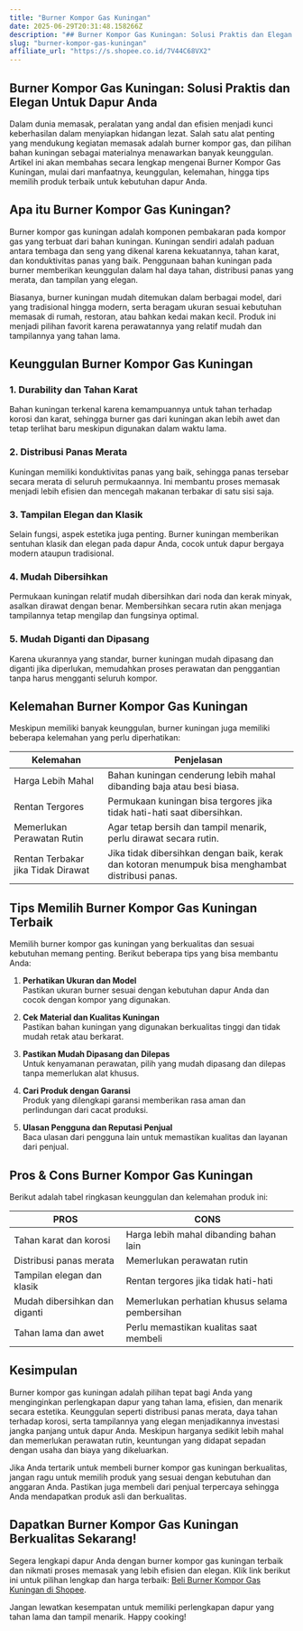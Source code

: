 ```yaml
---
title: "Burner Kompor Gas Kuningan"
date: 2025-06-29T20:31:48.158266Z
description: "## Burner Kompor Gas Kuningan: Solusi Praktis dan Elegan Untuk Dapur Anda..."
slug: "burner-kompor-gas-kuningan"
affiliate_url: "https://s.shopee.co.id/7V44C68VX2"
---
```

## Burner Kompor Gas Kuningan: Solusi Praktis dan Elegan Untuk Dapur Anda

Dalam dunia memasak, peralatan yang andal dan efisien menjadi kunci keberhasilan dalam menyiapkan hidangan lezat. Salah satu alat penting yang mendukung kegiatan memasak adalah burner kompor gas, dan pilihan bahan kuningan sebagai materialnya menawarkan banyak keunggulan. Artikel ini akan membahas secara lengkap mengenai Burner Kompor Gas Kuningan, mulai dari manfaatnya, keunggulan, kelemahan, hingga tips memilih produk terbaik untuk kebutuhan dapur Anda.

## Apa itu Burner Kompor Gas Kuningan?

Burner kompor gas kuningan adalah komponen pembakaran pada kompor gas yang terbuat dari bahan kuningan. Kuningan sendiri adalah paduan antara tembaga dan seng yang dikenal karena kekuatannya, tahan karat, dan konduktivitas panas yang baik. Penggunaan bahan kuningan pada burner memberikan keunggulan dalam hal daya tahan, distribusi panas yang merata, dan tampilan yang elegan.

Biasanya, burner kuningan mudah ditemukan dalam berbagai model, dari yang tradisional hingga modern, serta beragam ukuran sesuai kebutuhan memasak di rumah, restoran, atau bahkan kedai makan kecil. Produk ini menjadi pilihan favorit karena perawatannya yang relatif mudah dan tampilannya yang tahan lama.

## Keunggulan Burner Kompor Gas Kuningan

### 1. Durability dan Tahan Karat

Bahan kuningan terkenal karena kemampuannya untuk tahan terhadap korosi dan karat, sehingga burner gas dari kuningan akan lebih awet dan tetap terlihat baru meskipun digunakan dalam waktu lama.

### 2. Distribusi Panas Merata

Kuningan memiliki konduktivitas panas yang baik, sehingga panas tersebar secara merata di seluruh permukaannya. Ini membantu proses memasak menjadi lebih efisien dan mencegah makanan terbakar di satu sisi saja.

### 3. Tampilan Elegan dan Klasik

Selain fungsi, aspek estetika juga penting. Burner kuningan memberikan sentuhan klasik dan elegan pada dapur Anda, cocok untuk dapur bergaya modern ataupun tradisional.

### 4. Mudah Dibersihkan

Permukaan kuningan relatif mudah dibersihkan dari noda dan kerak minyak, asalkan dirawat dengan benar. Membersihkan secara rutin akan menjaga tampilannya tetap mengilap dan fungsinya optimal.

### 5. Mudah Diganti dan Dipasang

Karena ukurannya yang standar, burner kuningan mudah dipasang dan diganti jika diperlukan, memudahkan proses perawatan dan penggantian tanpa harus mengganti seluruh kompor.

## Kelemahan Burner Kompor Gas Kuningan

Meskipun memiliki banyak keunggulan, burner kuningan juga memiliki beberapa kelemahan yang perlu diperhatikan:

| Kelemahan                  | Penjelasan                                               |
|----------------------------|----------------------------------------------------------|
| Harga Lebih Mahal        | Bahan kuningan cenderung lebih mahal dibanding baja atau besi biasa. |
| Rentan Tergores           | Permukaan kuningan bisa tergores jika tidak hati-hati saat dibersihkan. |
| Memerlukan Perawatan Rutin| Agar tetap bersih dan tampil menarik, perlu dirawat secara rutin. |
| Rentan Terbakar jika Tidak Dirawat| Jika tidak dibersihkan dengan baik, kerak dan kotoran menumpuk bisa menghambat distribusi panas. |

## Tips Memilih Burner Kompor Gas Kuningan Terbaik

Memilih burner kompor gas kuningan yang berkualitas dan sesuai kebutuhan memang penting. Berikut beberapa tips yang bisa membantu Anda:

1. **Perhatikan Ukuran dan Model**  
Pastikan ukuran burner sesuai dengan kebutuhan dapur Anda dan cocok dengan kompor yang digunakan.

2. **Cek Material dan Kualitas Kuningan**  
Pastikan bahan kuningan yang digunakan berkualitas tinggi dan tidak mudah retak atau berkarat.

3. **Pastikan Mudah Dipasang dan Dilepas**  
Untuk kenyamanan perawatan, pilih yang mudah dipasang dan dilepas tanpa memerlukan alat khusus.

4. **Cari Produk dengan Garansi**  
Produk yang dilengkapi garansi memberikan rasa aman dan perlindungan dari cacat produksi.

5. **Ulasan Pengguna dan Reputasi Penjual**  
Baca ulasan dari pengguna lain untuk memastikan kualitas dan layanan dari penjual.

## Pros & Cons Burner Kompor Gas Kuningan

Berikut adalah tabel ringkasan keunggulan dan kelemahan produk ini:

| **PROS**                                   | **CONS**                                         |
|--------------------------------------------|--------------------------------------------------|
| Tahan karat dan korosi                   | Harga lebih mahal dibanding bahan lain        |
| Distribusi panas merata                   | Memerlukan perawatan rutin                   |
| Tampilan elegan dan klasik                | Rentan tergores jika tidak hati-hati        |
| Mudah dibersihkan dan diganti           | Memerlukan perhatian khusus selama pembersihan |
| Tahan lama dan awet                      | Perlu memastikan kualitas saat membeli    |

## Kesimpulan

Burner kompor gas kuningan adalah pilihan tepat bagi Anda yang menginginkan perlengkapan dapur yang tahan lama, efisien, dan menarik secara estetika. Keunggulan seperti distribusi panas merata, daya tahan terhadap korosi, serta tampilannya yang elegan menjadikannya investasi jangka panjang untuk dapur Anda. Meskipun harganya sedikit lebih mahal dan memerlukan perawatan rutin, keuntungan yang didapat sepadan dengan usaha dan biaya yang dikeluarkan.

Jika Anda tertarik untuk membeli burner kompor gas kuningan berkualitas, jangan ragu untuk memilih produk yang sesuai dengan kebutuhan dan anggaran Anda. Pastikan juga membeli dari penjual terpercaya sehingga Anda mendapatkan produk asli dan berkualitas.

## Dapatkan Burner Kompor Gas Kuningan Berkualitas Sekarang!

Segera lengkapi dapur Anda dengan burner kompor gas kuningan terbaik dan nikmati proses memasak yang lebih efisien dan elegan. Klik link berikut ini untuk pilihan lengkap dan harga terbaik: [Beli Burner Kompor Gas Kuningan di Shopee](https://s.shopee.co.id/7V44C68VX2).

Jangan lewatkan kesempatan untuk memiliki perlengkapan dapur yang tahan lama dan tampil menarik. Happy cooking!